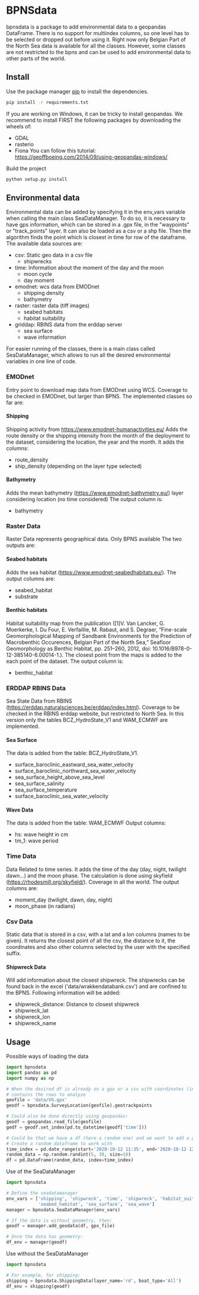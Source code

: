 # BPNSdata 

bpnsdata is a package to add environmental data to a geopandas DataFrame. There is no support for multiindex columns, 
so one level has to be selected or dropped out before using it.
Right now only Belgian Part of the North Sea data is available for all the classes. However, some classes are not 
restricted to the bpns and can be used to add environmental data to other parts of the world. 

## Install 
Use the package manager [pip](https://pip.pypa.io/en/stable/) to install 
the dependencies.

```bash
pip install -r requirements.txt 
```

If you are working on Windows, it can be tricky to install geopandas. 
We recommend to install FIRST the following packages by downloading the wheels of: 
- GDAL
- rasterio
- Fiona
You can follow this tutorial: 
https://geoffboeing.com/2014/09/using-geopandas-windows/

Build the project

```bash
python setup.py install
```

## Environmental data
Environmental data can be added by specifying it in the env_vars variable when calling the main class SeaDataManager.
To do so, it is necessary to have gps information, which can be stored in a .gpx file, in the "waypoints" or 
"track_points" layer. It can also be loaded as a csv or a shp file.
Then the algorithm finds the point which is closest in time for row of the dataframe.
The available data sources are: 
* csv: Static geo data in a csv file
    * shipwrecks
* time: Information about the moment of the day and the moon
    * moon cycle
    * day moment
* emodnet: wcs data from EMODnet
    * shipping density
    * bathymetry
* raster: raster data (tiff images)
    * seabed habitats
    * habitat suitability
* griddap: RBINS data from the erddap server
    * sea surface 
    * wave information

For easier running of the classes, there is a main class called SeaDataManager, which allows to run all the 
desired environmental variables in one line of code.

### EMODnet
Entry point to download map data from EMODnet using WCS. Coverage to be checked in EMODnet, but larger than BPNS. 
The implemented classes so far are: 

#### Shipping
Shipping activity from https://www.emodnet-humanactivities.eu/
Adds the route density or the shipping intensity from the month of the deployment to the dataset, considering the 
location, the year and the month. 
It adds the columns: 
* route_density
* ship_density
(depending on the layer type selected)

#### Bathymetry
Adds the mean bathymetry (https://www.emodnet-bathymetry.eu/) layer considering location (no time considered)
The output column is:
* bathymetry

### Raster Data 
Raster Data represents geographical data. Only BPNS available 
The two outputs are:

#### Seabed habitats
Adds the sea habitat (https://www.emodnet-seabedhabitats.eu/).
The output columns are: 
* seabed_habitat
* substrate

#### Benthic habitats 
Habitat suitability map from the publication ([1]V. Van Lancker, G. Moerkerke, I. Du Four, E. Verfaillie, M. Rabaut, 
and S. Degraer, “Fine-scale Geomorphological Mapping of Sandbank Environments for the Prediction of Macrobenthic 
Occurences, Belgian Part of the North Sea,” Seafloor Geomorphology as Benthic Habitat, 
pp. 251–260, 2012, doi: 10.1016/B978-0-12-385140-6.00014-1.). 
The closest point from the maps is added to the each point of the dataset. The output column is: 
* benthic_habitat

### ERDDAP RBINS Data
Sea State Data from RBINS (https://erddap.naturalsciences.be/erddap/index.html). 
Coverage to be checked in the RBINS erddap website, but restricted to North Sea. 
In this version only the tables BCZ_HydroState_V1 and WAM_ECMWF are implemented.

#### Sea Surface
The data is added from the table: BCZ_HydroState_V1.
* surface_baroclinic_eastward_sea_water_velocity
* surface_baroclinic_northward_sea_water_velocity
* sea_surface_height_above_sea_level
* sea_surface_salinity
* sea_surface_temperature
* surface_baroclinic_sea_water_velocity

#### Wave Data
The data is added from the table: WAM_ECMWF
Output columns:
* hs: wave height in cm
* tm_1: wave period
    

### Time Data 
Data Related to time series. It adds the time of the day (day, night, twilight dawn...) and the moon phase. 
The calculation is done using skyfield (https://rhodesmill.org/skyfield/). 
Coverage in all the world. 
The output columns are: 
* moment_day (twilight, dawn, day, night)
* moon_phase (in radians)

### Csv Data 
Static data that is stored in a csv, with a lat and a lon columns (names to be given).
It returns the closest point of all the csv, the distance to it, the coordinates and also other columns selected by the
user with the specified suffix.

#### Shipwreck Data
Will add information about the closest shipwreck. The shipwrecks can be found back in the excel 
('data/wrakkendatabank.csv') and are confined to the BPNS.
Following information will be added:
* shipwreck_distance: Distance to closest shipwreck
* shipwreck_lat 
* shipwreck_lon
* shipwreck_name

## Usage 
Possible ways of loading the data 
```python 
import bpnsdata 
import pandas as pd 
import numpy as np

# When the desired df is already on a gpx or a csv with coordinates (in this case, imagine the gpx itself 
# contains the rows to analyze
geofile = 'data/VG.gpx'
geodf = bpnsdata.SurveyLocation(geofile).geotrackpoints

# Could also be done directly using geopandas: 
geodf = geopandas.read_file(geofile)
gedf = geodf.set_index(pd.to_datetime(geodf['time']))

# Could be that we have a df (here a random one) and we want to add a geolocation to it
# Create a random dataframe to work with
time_index = pd.date_range(start='2020-10-12 11:35', end='2020-10-12 12:00', freq='m', tz='UTC')
random_data = np.random.randint(5, 30, size=10)
df = pd.DataFrame(random_data, index=time_index)
```
Use of the SeaDataManager
```python 
import bpnsdata

# Define the seadatamanager
env_vars = ['shipping', 'shipwreck', 'time', 'shipwreck', 'habitat_suitability',
            'seabed_habitat', 'sea_surface', 'sea_wave']
manager = bpnsdata.SeaDataManager(env_vars)

# If the data is without geometry, then:
geodf = manager.add_geodata(df, gpx_file)

# Once the data has geometry:
df_env = manager(geodf)
```

Use without the SeaDataManager
```python 
import bpnsdata

# For example, for shipping: 
shipping = bpnsdata.ShippingData(layer_name='rd', boat_type='All')
df_env = shipping(geodf)
```

